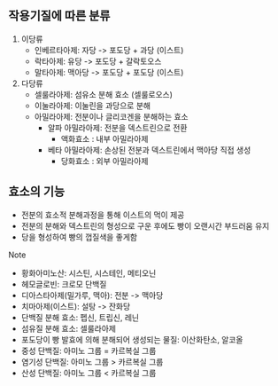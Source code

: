 ## 작용기질에 따른 분류
1. 이당류
	- 인베르타아제: 자당 -> 포도당 + 과당 (이스트)
	- 락타아제: 유당 -> 포도당 + 갈락토오스
	- 말타아제: 맥아당 -> 포도당 + 포도당 (이스트)
2. 다당류
	- 셀룰라아제: 섬유소 분해 효소 (셀룰로오스)
	- 이눌라아제: 이눌린을 과당으로 분해
	- 아밀라아제: 전분이나 글리코겐을 분해하는 효소
		- 알파 아밀라아제: 전분을 덱스트린으로 전환
			- 액화효소 : 내부 아밀라아제
		- 베타 아밀라아제: 손상된 전분과 덱스트린에서 맥아당 직접 생성
			- 당화효소 : 외부 아밀라아제
## 효소의 기능
- 전분의 효소적 분해과정을 통해 이스트의 먹이 제공
- 전분의 분해와 덱스트린의 형성으로 구운 후에도 빵이 오랜시간 부드러움 유지
- 당을 형성하여 빵의 껍질색을 좋게함

> [!note]
> - 황화아미노산: 시스틴, 시스테인, 메티오닌
> - 헤모글로빈: 크로모 단백질
> - 디아스타아제(밀가루, 맥아): 전분 -> 맥아당
> - 치마아제(이스트): 설탕 -> 잔화당
> - 단백질 분해 효소: 펩신, 트립신, 레닌
> - 섬유질 분해 효소: 셀룰라아제
> - 포도당이 빵 발효에 의해 분해되어 생성되는 물질: 이산화탄소, 알코올
> - 중성 단백질: 아미노 그룹 = 카르복실 그룹
> - 염기성 단백질: 아미노 그룹 > 카르복실 그룹
> - 산성 단백질: 아미노 그룹 < 카르복실 그룹